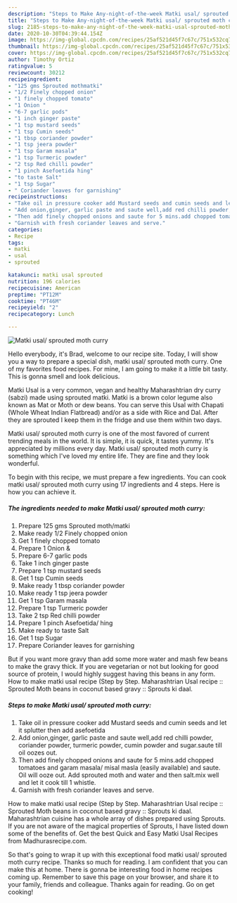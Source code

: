 ```yaml
---
description: "Steps to Make Any-night-of-the-week Matki usal/ sprouted moth curry"
title: "Steps to Make Any-night-of-the-week Matki usal/ sprouted moth curry"
slug: 2185-steps-to-make-any-night-of-the-week-matki-usal-sprouted-moth-curry
date: 2020-10-30T04:39:44.154Z
image: https://img-global.cpcdn.com/recipes/25af521d45f7c67c/751x532cq70/matki-usal-sprouted-moth-curry-recipe-main-photo.jpg
thumbnail: https://img-global.cpcdn.com/recipes/25af521d45f7c67c/751x532cq70/matki-usal-sprouted-moth-curry-recipe-main-photo.jpg
cover: https://img-global.cpcdn.com/recipes/25af521d45f7c67c/751x532cq70/matki-usal-sprouted-moth-curry-recipe-main-photo.jpg
author: Timothy Ortiz
ratingvalue: 5
reviewcount: 30212
recipeingredient:
- "125 gms Sprouted mothmatki"
- "1/2 Finely chopped onion"
- "1 finely chopped tomato"
- "1 Onion "
- "6-7 garlic pods"
- "1 inch ginger paste"
- "1 tsp mustard seeds"
- "1 tsp Cumin seeds"
- "1 tbsp coriander powder"
- "1 tsp jeera powder"
- "1 tsp Garam masala"
- "1 tsp Turmeric powder"
- "2 tsp Red chilli powder"
- "1 pinch Asefoetida hing"
- "to taste Salt"
- "1 tsp Sugar"
- " Coriander leaves for garnishing"
recipeinstructions:
- "Take oil in pressure cooker add Mustard seeds and cumin seeds and let it splutter then add asefoetida"
- "Add onion,ginger, garlic paste and saute well,add red chilli powder, coriander powder, turmeric powder, cumin powder and sugar.saute till oil oozes out."
- "Then add finely chopped onions and saute for 5 mins.add chopped tomatoes and garam masala/ misal masla (easily available) and saute. Oil will ooze out. Add sprouted moth and water and then salt.mix well and let it cook till 1 whistle."
- "Garnish with fresh coriander leaves and serve."
categories:
- Recipe
tags:
- matki
- usal
- sprouted

katakunci: matki usal sprouted 
nutrition: 196 calories
recipecuisine: American
preptime: "PT12M"
cooktime: "PT46M"
recipeyield: "2"
recipecategory: Lunch

---
```



![Matki usal/ sprouted moth curry](https://img-global.cpcdn.com/recipes/25af521d45f7c67c/751x532cq70/matki-usal-sprouted-moth-curry-recipe-main-photo.jpg)

Hello everybody, it's Brad, welcome to our recipe site. Today, I will show you a way to prepare a special dish, matki usal/ sprouted moth curry. One of my favorites food recipes. For mine, I am going to make it a little bit tasty. This is gonna smell and look delicious.

Matki Usal is a very common, vegan and healthy Maharashtrian dry curry (sabzi) made using sprouted matki. Matki is a brown color legume also known as Mat or Moth or dew beans. You can serve this Usal with Chapati (Whole Wheat Indian Flatbread) and/or as a side with Rice and Dal. After they are sprouted I keep them in the fridge and use them within two days.

Matki usal/ sprouted moth curry is one of the most favored of current trending meals in the world. It is simple, it is quick, it tastes yummy. It's appreciated by millions every day. Matki usal/ sprouted moth curry is something which I've loved my entire life. They are fine and they look wonderful.


To begin with this recipe, we must prepare a few ingredients. You can cook matki usal/ sprouted moth curry using 17 ingredients and 4 steps. Here is how you can achieve it.

<!--inarticleads1-->

##### The ingredients needed to make Matki usal/ sprouted moth curry:

1. Prepare 125 gms Sprouted moth/matki
1. Make ready 1/2 Finely chopped onion
1. Get 1 finely chopped tomato
1. Prepare 1 Onion &amp;
1. Prepare 6-7 garlic pods
1. Take 1 inch ginger paste
1. Prepare 1 tsp mustard seeds
1. Get 1 tsp Cumin seeds
1. Make ready 1 tbsp coriander powder
1. Make ready 1 tsp jeera powder
1. Get 1 tsp Garam masala
1. Prepare 1 tsp Turmeric powder
1. Take 2 tsp Red chilli powder
1. Prepare 1 pinch Asefoetida/ hing
1. Make ready to taste Salt
1. Get 1 tsp Sugar
1. Prepare  Coriander leaves for garnishing


But if you want more gravy than add some more water and mash few beans to make the gravy thick. If you are vegetarian or not but looking for good source of protein, I would highly suggest having this beans in any form. How to make matki usal recipe (Step by Step. Maharashtrian Usal recipe :: Sprouted Moth beans in coconut based gravy :: Sprouts ki daal. 

<!--inarticleads2-->

##### Steps to make Matki usal/ sprouted moth curry:

1. Take oil in pressure cooker add Mustard seeds and cumin seeds and let it splutter then add asefoetida
1. Add onion,ginger, garlic paste and saute well,add red chilli powder, coriander powder, turmeric powder, cumin powder and sugar.saute till oil oozes out.
1. Then add finely chopped onions and saute for 5 mins.add chopped tomatoes and garam masala/ misal masla (easily available) and saute. Oil will ooze out. Add sprouted moth and water and then salt.mix well and let it cook till 1 whistle.
1. Garnish with fresh coriander leaves and serve.


How to make matki usal recipe (Step by Step. Maharashtrian Usal recipe :: Sprouted Moth beans in coconut based gravy :: Sprouts ki daal. Maharashtrian cuisine has a whole array of dishes prepared using Sprouts. If you are not aware of the magical properties of Sprouts, I have listed down some of the benefits of. Get the best Quick and Easy Matki Usal Recipes from Madhurasrecipe.com. 

So that's going to wrap it up with this exceptional food matki usal/ sprouted moth curry recipe. Thanks so much for reading. I am confident that you can make this at home. There is gonna be interesting food in home recipes coming up. Remember to save this page on your browser, and share it to your family, friends and colleague. Thanks again for reading. Go on get cooking!
